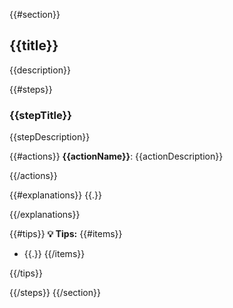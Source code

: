 {{#section}}
## {{title}}

{{description}}

{{#steps}}
### {{stepTitle}}

{{stepDescription}}

{{#actions}}
**{{actionName}}**: {{actionDescription}}

{{/actions}}

{{#explanations}}
{{.}}

{{/explanations}}

{{#tips}}
**💡 Tips:**
{{#items}}
- {{.}}
{{/items}}

{{/tips}}

{{/steps}}
{{/section}}